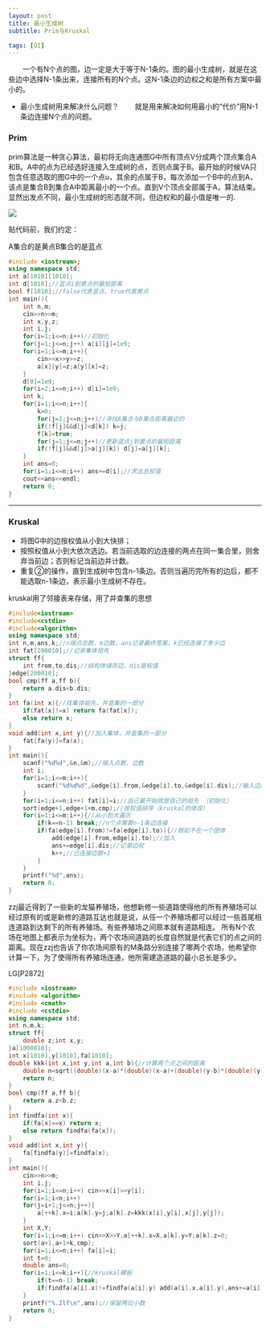 ```yaml
---
layout: post
title: 最小生成树
subtitle: Prim与Kruskal

tags: [OI]
---
```


　　一个有N个点的图，边一定是大于等于N-1条的。图的最小生成树，就是在这些边中选择N-1条出来，连接所有的N个点。这N-1条边的边权之和是所有方案中最小的。

- 最小生成树用来解决什么问题？
  　　就是用来解决如何用最小的“代价”用N-1条边连接N个点的问题。

### Prim

prim算法是一种贪心算法，最初将无向连通图G中所有顶点V分成两个顶点集合A和B。A中的点为已经选好连接入生成树的点，否则点属于B。最开始的时候VA只包含任意选取的图G中的一个点u，其余的点属于B，每次添加一个B中的点到A，该点是集合B到集合A中距离最小的一个点。直到V个顶点全部属于A，算法结束。显然出发点不同，最小生成树的形态就不同，但边权和的最小值是唯一的.

![](https://i.loli.net/2019/06/01/5cf20ed6331bc74143.gif)

贴代码前，我们约定：

A集合的是黄点B集合的是蓝点

```c++
#include <iostream>;
using namespace std;
int a[1010][1010];
int d[1010];//蓝点i到黄点的最短距离
bool f[1010];//false代表蓝点，true代表黄点
int main(){
    int n,m;
    cin>>n>>m;
    int x,y,z;
    int i,j;
    for(i=1;i<=n;i++)//初始化
    for(j=1;j<=n;j++) a[i][j]=1e9;
    for(i=1;i<=m;i++){
        cin>>x>>y>>z;
        a[x][y]=z;a[y][x]=z;
    }
    d[0]=1e9;
    for(i=2;i<=n;i++) d[i]=1e9;
    int k;
    for(i=1;i<=n;i++){
        k=0;
        for(j=1;j<=n;j++)//寻找A集合与B集合距离最近的
        if(!f[j]&&d[j]<d[k]) k=j;
        f[k]=true;
        for(j=1;j<=n;j++)//更新蓝点j到黄点的最短距离
        if(!f[j]&&d[j]>a[j][k]) d[j]=a[j][k];
    }
    int ans=0;
    for(i=1;i<=n;i++) ans+=d[i];//求出总权值
    cout<<ans<<endl;
    return 0;
}
```

----



### Kruskal



- 将图G中的边按权值从小到大快排；
- 按照权值从小到大依次选边。若当前选取的边连接的两点在同一集合里，则舍弃当前边；否则标记当前边并计数。
- 重复②的操作，直到生成树中包含n-1条边。否则当遍历完所有的边后，都不能选取n-1条边，表示最小生成树不存在。

kruskal用了邻接表来存储，用了并查集的思想


```c++
#include<iostream>
#include<cstdio>
#include<algorithm>
using namespace std;
int n,m,ans,k;//n端点总数，m边数，ans记录最终答案，k已经连接了多少边
int fat[200010];//记录集体祖先
struct ff{
	int from,to,dis;//结构体储存边，dis是权值
}edge[200010];
bool cmp(ff a,ff b){
	return a.dis<b.dis;
}
int fa(int x){//找集体祖先，并查集的一部分
	if(fat[x]!=x) return fa(fat[x]);
	else return x;
}
void add(int x,int y){//加入集体，并查集的一部分
	fat[fa(y)]=fa(x);
}
int main(){
	scanf("%d%d",&n,&m);//输入点数，边数
	int i;
	for(i=1;i<=m;i++){
		scanf("%d%d%d",&edge[i].from,&edge[i].to,&edge[i].dis);//输入边的信息
	}
	for(i=1;i<=n;i++) fat[i]=i;//自己最开始就是自己的祖先 （初始化）
	sort(edge+1,edge+1+m,cmp);//按权值排序（kruskal的体现）
	for(i=1;i<=m;i++){//从小到大遍历
		if(k==n-1) break;//n个点需要n-1条边连接
		if(fa(edge[i].from)!=fa(edge[i].to)){//假如不在一个团体
			add(edge[i].from,edge[i].to);//加入
			ans+=edge[i].dis;//记录边权
			k++;//已连接边数+1
		}
	}
	printf("%d",ans);
	return 0;
}
```


zzj最近得到了一些新的龙猫养殖场，他想新修一些道路使得他的所有养殖场可以经过原有的或是新修的道路互达也就是说，从任一个养殖场都可以经过一些首尾相连道路到达剩下的所有养殖场。有些养殖场之间原本就有道路相连。 所有N个农场在地图上都表示为坐标为，两个农场间道路的长度自然就是代表它们的点之间的距离。现在zzj也告诉了你农场间原有的M条路分别连接了哪两个农场，他希望你计算一下，为了使得所有养殖场连通，他所需建造道路的最小总长是多少。

LG[P2872]

```c++
#include <iostream>
#include <algorithm>
#include <cmath>
#include <cstdio>
using namespace std;
int n,m,k;
struct ff{
    double z;int x,y;
}a[1000010];
int x[1010],y[1010],fa[1010];
double kkk(int x,int y,int a,int b){//计算两个点之间的距离
    double n=sqrt((double)(x-a)*(double)(x-a)+(double)(y-b)*(double)(y-b));
    return n;
}
bool cmp(ff a,ff b){
    return a.z<b.z;
}
int findfa(int x){
    if(fa[x]==x) return x;
    else return findfa(fa[x]);
}
void add(int x,int y){
    fa[findfa(y)]=findfa(x);
}
int main(){
    cin>>n>>m;
    int i,j;
    for(i=1;i<=n;i++) cin>>x[i]>>y[i];
    for(i=1;i<n;i++)
    for(j=i+1;j<=n;j++){
        a[++k].x=i;a[k].y=j;a[k].z=kkk(x[i],y[i],x[j],y[j]);
    }
    int X,Y;
    for(i=1;i<=m;i++) cin>>X>>Y,a[++k].x=X,a[k].y=Y;a[k].z=0;
    sort(a+1,a+1+k,cmp);
    for(i=1;i<=n;i++) fa[i]=i;
    int t=0;
    double ans=0;
    for(i=1;i<=k;i++){//kruskal模板
        if(t==n-1) break;
        if(findfa(a[i].x)!=findfa(a[i].y) add(a[i].x,a[i].y),ans+=a[i].z,t++;
    }
    printf("%.2lf\n",ans);//保留两位小数
    return 0;
}
```



